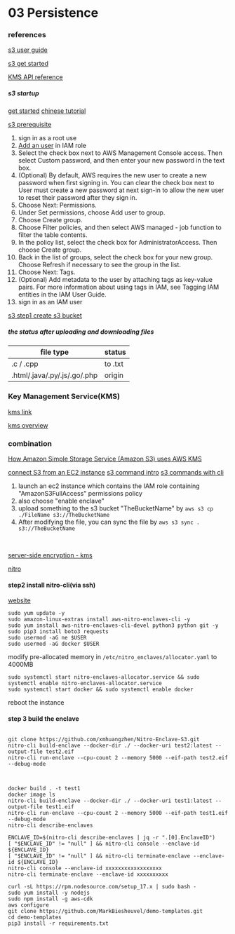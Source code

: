 # 03 Persistence






### references

[s3 user guide](https://docs.aws.amazon.com/AmazonS3/latest/userguide/Welcome.html)

[s3 get started](https://docs.aws.amazon.com/AmazonS3/latest/userguide/GetStartedWithS3.html)

[KMS API reference](https://docs.aws.amazon.com/kms/latest/APIReference/Welcome.html)

##### s3 startup

[get started](https://docs.aws.amazon.com/AmazonS3/latest/userguide/GetStartedWithS3.html)
[chinese tutorial](https://aws.amazon.com/cn/s3/)

[s3 prerequisite](https://docs.aws.amazon.com/AmazonS3/latest/userguide/setting-up-s3.html)

1. sign in as a root use
2. [Add an user](https://console.aws.amazon.com/iamv2/home?#/users) in IAM role
3. Select the check box next to AWS Management Console access. Then select Custom password, and then enter your new password in the text box.
4. (Optional) By default, AWS requires the new user to create a new password when first signing in. You can clear the check box next to User must create a new password at next sign-in to allow the new user to reset their password after they sign in.
5. Choose Next: Permissions.
6. Under Set permissions, choose Add user to group.
7. Choose Create group.
8. Choose Filter policies, and then select AWS managed - job function to filter the table contents.
9. In the policy list, select the check box for AdministratorAccess. Then choose Create group.
10. Back in the list of groups, select the check box for your new group. Choose Refresh if necessary to see the group in the list.
11. Choose Next: Tags.
12. (Optional) Add metadata to the user by attaching tags as key-value pairs. For more information about using tags in IAM, see Tagging IAM entities in the IAM User Guide.
13. sign in as an IAM user

[s3 step1 create s3 bucket](https://docs.aws.amazon.com/AmazonS3/latest/userguide/creating-bucket.html)


##### the status after uploading and downloading files

|file type|status|
|--|--|
|.c / .cpp | to .txt |
|.html/.java/.py/.js/.go/.php|origin|

### Key Management Service(KMS)

[kms link](https://aws.amazon.com/kms/)

[kms overview](https://docs.aws.amazon.com/kms/latest/developerguide/overview.html)


### combination
[How Amazon Simple Storage Service (Amazon S3) uses AWS KMS](https://docs.aws.amazon.com/kms/latest/developerguide/services-s3.html)

[connect S3 from an EC2 instance](https://www.youtube.com/watch?v=YYtvL459uWY)
[s3 command intro](https://awscli.amazonaws.com/v2/documentation/api/latest/reference/s3/index.html)
[s3 commands with cli](https://docs.amazonaws.cn/en_us/cli/latest/userguide/cli-services-s3-commands.html)
1. launch an ec2 instance which contains the IAM role containing "AmazonS3FullAccess" permissions policy
2. also choose "enable enclave"
3. upload something to the s3 bucket "TheBucketName" by `aws s3 cp ./FileName s3://TheBucketName`
4. After modifying the file, you can sync the file by `aws s3 sync . s3://TheBucketName`

<br/>

[server-side encryption - kms](https://docs.aws.amazon.com/AmazonS3/latest/userguide/UsingKMSEncryption.html)


[nitro](https://github.com/MarkBiesheuvel/demo-templates/tree/master/nitro-enclaves)



#### step2 install nitro-cli(via ssh)

[website](https://docs.aws.amazon.com/enclaves/latest/user/nitro-enclave-cli-install.html)

```
sudo yum update -y
sudo amazon-linux-extras install aws-nitro-enclaves-cli -y
sudo yum install aws-nitro-enclaves-cli-devel python3 python git -y
sudo pip3 install boto3 requests
sudo usermod -aG ne $USER
sudo usermod -aG docker $USER
```

modify pre-allocated memory in `/etc/nitro_enclaves/allocator.yaml` to 4000MB

```
sudo systemctl start nitro-enclaves-allocator.service && sudo systemctl enable nitro-enclaves-allocator.service
sudo systemctl start docker && sudo systemctl enable docker
```

reboot the instance

#### step 3 build the enclave


```

git clone https://github.com/xmhuangzhen/Nitro-Enclave-S3.git
nitro-cli build-enclave --docker-dir ./ --docker-uri test2:latest --output-file test2.eif
nitro-cli run-enclave --cpu-count 2 --memory 5000 --eif-path test2.eif --debug-mode



docker build . -t test1
docker image ls
nitro-cli build-enclave --docker-dir ./ --docker-uri test1:latest --output-file test1.eif
nitro-cli run-enclave --cpu-count 2 --memory 5000 --eif-path test1.eif --debug-mode
nitro-cli describe-enclaves

ENCLAVE_ID=$(nitro-cli describe-enclaves | jq -r ".[0].EnclaveID")
[ "$ENCLAVE_ID" != "null" ] && nitro-cli console --enclave-id ${ENCLAVE_ID}
[ "$ENCLAVE_ID" != "null" ] && nitro-cli terminate-enclave --enclave-id ${ENCLAVE_ID}
nitro-cli console --enclave-id xxxxxxxxxxxxxxxxxx
nitro-cli terminate-enclave --enclave-id xxxxxxxxxx
```


```
curl -sL https://rpm.nodesource.com/setup_17.x | sudo bash -
sudo yum install -y nodejs
sudo npm install -g aws-cdk
aws configure
git clone https://github.com/MarkBiesheuvel/demo-templates.git
cd demo-templates
pip3 install -r requirements.txt

```



